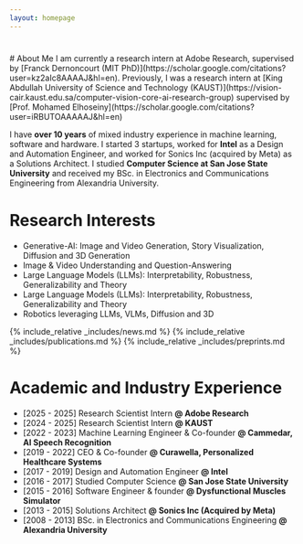```yaml
---
layout: homepage
---
```


<h1 id="about-me"></h1>
# About Me
I am currently a research intern at Adobe Research, supervised by [Franck Dernoncourt (MIT PhD)](https://scholar.google.com/citations?user=kz2aIc8AAAAJ&hl=en). Previously, I was a research intern at [King Abdullah University of Science and Technology (KAUST)](https://vision-cair.kaust.edu.sa/computer-vision-core-ai-research-group) supervised by [Prof. Mohamed Elhoseiny](https://scholar.google.com/citations?user=iRBUTOAAAAAJ&hl=en)

I have <strong> over 10 years</strong> of mixed industry experience in machine learning, software and hardware. I started 3 startups, worked for <strong>Intel</strong> as a Design and Automation Engineer, and worked for Sonics Inc (acquired by Meta) as a Solutions Architect. I studied <strong>Computer Science at San Jose State University</strong> and received my BSc. in Electronics and Communications Engineering from Alexandria University.
<h2 style="margin: 40px 0px 10px;"></h2>
<!--[National University of Singapore](https://www.comp.nus.edu.sg/). My biography is [here](./biography/).
-->

<!--<strong style="color:#e74d3c; font-weight:600"><strong style="color:#e74d3c; font-weight:600">test [here](./openings/).</strong>
-->

# Research Interests
- Generative-AI: Image and Video Generation, Story Visualization, Diffusion and 3D Generation
- Image & Video Understanding and Question-Answering
- Large Language Models (LLMs): Interpretability, Robustness, Generalizability and Theory
- Large Language Models (LLMs): Interpretability, Robustness, Generalizability and Theory
- Robotics leveraging LLMs, VLMs, Diffusion and 3D

{% include_relative _includes/news.md %}
{% include_relative _includes/publications.md %}
{% include_relative _includes/preprints.md %}

# Academic and Industry Experience
- [2025 - 2025] Research Scientist Intern <strong>@ Adobe Research</strong>
- [2024 - 2025] Research Scientist Intern <strong>@ KAUST</strong>
- [2022 - 2023] Machine Learning Engineer & Co-founder <strong>@ Cammedar, AI Speech Recognition</strong>
- [2019 - 2022] CEO & Co-founder <strong>@ Curawella, Personalized Healthcare Systems</strong>
- [2017 - 2019] Design and Automation Engineer <strong>@ Intel</strong>
- [2016 - 2017] Studied Computer Science <strong>@ San Jose State University</strong>
- [2015 - 2016] Software Engineer & founder <strong>@ Dysfunctional Muscles Simulator</strong>
- [2013 - 2015] Solutions Architect <strong>@ Sonics Inc (Acquired by Meta)</strong>
- [2008 - 2013] BSc. in Electronics and Communications Engineering <strong>@ Alexandria University</strong>
